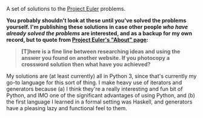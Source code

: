 A set of solutions to the [Project Euler][] problems.

**You probably shouldn't look at these until you've solved the problems
yourself.  I'm publishing these solutions in case other people _who have
already solved the problems_ are interested, and as a backup for my own record,
but to quote from [Project Euler's "About" page][About]:**

> **[T]here is a fine line between researching ideas and using the answer you
> found on another website. If you photocopy a crossword solution then what
> have you achieved?**

My solutions are (at least currently) all in Python 3, since that's currently
my go-to language for this sort of thing.  I make heavy use of iterators and
generators because (a) I think they're a really interesting and fun bit of
Python, and IMO one of the significant advantages of using Python, and (b) the
first language I learned in a formal setting was Haskell, and generators have a
pleasing lazy and functional feel to them.

[Project Euler]: https://projecteuler.net
[About]: https://projecteuler.net/about
